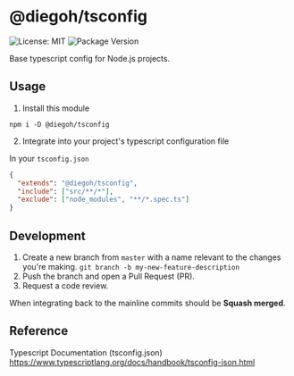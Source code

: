 # @diegoh/tsconfig

![License: MIT](https://img.shields.io/badge/License-MIT-blue.svg)
![Package Version](https://img.shields.io/npm/v/@diegoh/tsconfig)

Base typescript config for Node.js projects.

## Usage

1. Install this module

`npm i -D @diegoh/tsconfig`

2. Integrate into your project's typescript configuration file

In your `tsconfig.json`

```json
{
  "extends": "@diegoh/tsconfig",
  "include": ["src/**/*"],
  "exclude": ["node_modules", "**/*.spec.ts"]
}
```

## Development

1. Create a new branch from `master` with a name relevant to the changes you're making. `git branch -b my-new-feature-description`
2. Push the branch and open a Pull Request (PR).
3. Request a code review.

When integrating back to the mainline commits should be **Squash merged**.

## Reference

Typescript Documentation (tsconfig.json)
<https://www.typescriptlang.org/docs/handbook/tsconfig-json.html>
